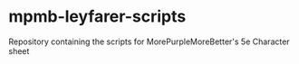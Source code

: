 # mpmb-leyfarer-scripts
Repository containing the scripts for MorePurpleMoreBetter's 5e Character sheet
